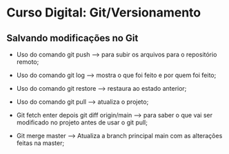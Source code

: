 # Curso Digital: Git/Versionamento

## Salvando modificações no Git

* Uso do comando git push --> para subir os arquivos para o repositório remoto;

* Uso do comando git log --> mostra o que foi feito e por quem foi feito;

* Uso do comando git restore --> restaura ao estado anterior;

* Uso do comando git pull --> atualiza o projeto;

* Git fetch enter depois git diff origin/main --> para saber o que vai ser modificado no projeto antes de usar o git pull;

* Git merge master --> Atualiza a branch principal main com as alterações feitas na master;
